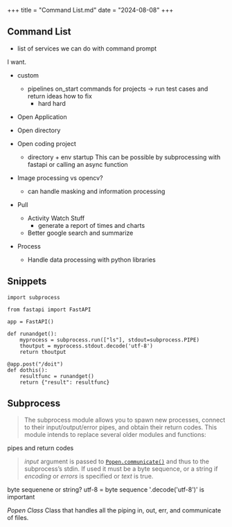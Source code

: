 +++
title = "Command List.md"
date = "2024-08-08"
+++
## Command List
 - list of services we can do with command prompt
 
I want.
* custom
  * pipelines on_start commands for projects -> run test cases and return ideas how to fix
    * hard hard
    
* Open Application
* Open directory 
* Open coding project
  * directory + env startup
  This can be possible by subprocessing with fastapi or calling an async function

* Image processing vs opencv?
  * can handle masking and information processing

* Pull
  * Activity Watch Stuff
    * generate a report of times and charts
  * Better google search and summarize 
 
* Process
  * Handle data processing with python libraries 


## Snippets
```
import subprocess

from fastapi import FastAPI

app = FastAPI()

def runandget():
    myprocess = subprocess.run(["ls"], stdout=subprocess.PIPE)
    thoutput = myprocess.stdout.decode('utf-8')
    return thoutput

@app.post("/doit")
def dothis():
    resultfunc = runandget()
    return {"result": resultfunc}
```

## Subprocess 
> The subprocess module allows you to spawn new processes, connect to their input/output/error pipes, and obtain their return codes. This module intends to replace several older modules and functions:
> 

pipes and return codes
>  *input* argument is passed to [`Popen.communicate()`](https://docs.python.org/3/library/subprocess.html#subprocess.Popen.communicate "subprocess.Popen.communicate") and thus to the subprocess’s stdin. If used it must be a byte sequence, or a string if *encoding* or *errors* is specified or *text* is true. 
>

byte sequenene or string?
utf-8 = byte sequence '.decode('utf-8')' is important


*Popen Class*
Class that handles all the piping in, out, err, and communicate of files.
